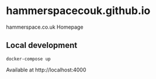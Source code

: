# hammerspacecouk.github.io
hammerspace.co.uk Homepage

## Local development
```
docker-compose up
```
Available at http://localhost:4000
